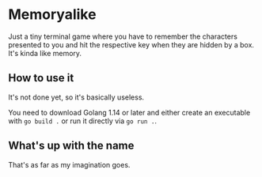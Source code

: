 # Memoryalike

Just a tiny terminal game where you have to remember the characters presented
to you and hit the respective key when they are hidden by a box. It's kinda
like memory.

## How to use it

It's not done yet, so it's basically useless.

You need to download Golang 1.14 or later and either create an executable
with `go build .` or run it directly via `go run .`.

## What's up with the name

That's as far as my imagination goes.
